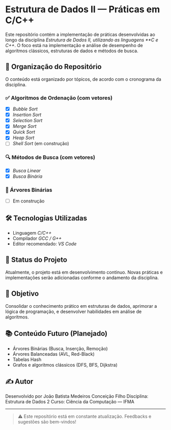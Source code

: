 # Estrutura de Dados II — Práticas em C/C++

Este repositório contém a implementação de práticas desenvolvidas ao longo da disciplina *Estrutura de Dados II, utilizando as linguagens **C e C++*. O foco está na implementação e análise de desempenho de algoritmos clássicos, estruturas de dados e métodos de busca.

## 📁 Organização do Repositório

O conteúdo está organizado por tópicos, de acordo com o cronograma da disciplina.

### ✅ Algoritmos de Ordenação (com vetores)

- [x] *Bubble Sort*
- [x] *Insertion Sort*
- [x] *Selection Sort*
- [x] *Merge Sort*
- [x] *Quick Sort*
- [x] *Heap Sort*
- [ ] *Shell Sort* (em construção)

### 🔍 Métodos de Busca (com vetores)

- [x] *Busca Linear*
- [x] *Busca Binária*

### 🌳 Árvores Binárias

- [ ] Em construção

## 🛠️ Tecnologias Utilizadas

- Linguagem *C/C++*
- Compilador *GCC / G++*
- Editor recomendado: *VS Code* 

## 🚧 Status do Projeto

Atualmente, o projeto está em desenvolvimento contínuo. Novas práticas e implementações serão adicionadas conforme o andamento da disciplina.

## 📌 Objetivo

Consolidar o conhecimento prático em estruturas de dados, aprimorar a lógica de programação, e desenvolver habilidades em análise de algoritmos.

## 📚 Conteúdo Futuro (Planejado)

- Árvores Binárias (Busca, Inserção, Remoção)
- Árvores Balanceadas (AVL, Red-Black)
- Tabelas Hash
- Grafos e algoritmos clássicos (DFS, BFS, Dijkstra)

## ✍️ Autor

Desenvolvido por João Batista Medeiros Conceição Filho 
Disciplina: Estrutura de Dados 2 
Curso: Ciência da Computação — IFMA

---

> ⚠️ Este repositório está em constante atualização. Feedbacks e sugestões são bem-vindos!
